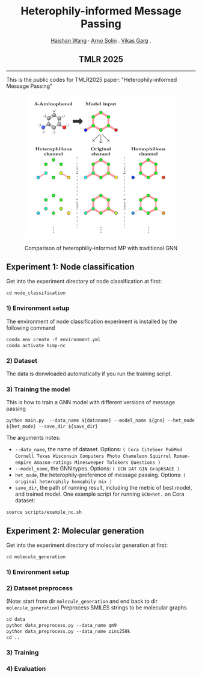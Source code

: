 
<div align="center">

  # <strong> Heterophily-informed Message Passing </strong>

  <p align="center">
    <a href="https://haishan-wang.github.io">Haishan Wang</a> ·
    <a href="https://users.aalto.fi/~asolin/">Arno Solin</a> .
    <a href="https://quml.aalto.fi/author/vikas-garg/">Vikas Garg</a> .
  </p>

  <h2 align="center">TMLR 2025</h2>

</div>

---

This is the public codes for TMLR2025 paper: "Heterophily-informed Message Passing"

<div align="center">
  <img src="assets/himp.png" alt="structure"  width="400" />
  <p> Comparison of heterophiliy-informed MP with traditional GNN </p>
</div>

## Experiment 1: Node classification
Get into the experiment directory of node classification at first:
```
cd node_classification
```
### 1) Environment setup
The environment of node classification experiment is installed by the following command
```
conda env create -f environment.yml 
conda activate himp-nc
```
### 2) Dataset 
The data is donwloaded automatically if you run the training script.



### 3) Training the model
This is how to train a GNN model with different versions of message passing
```
python main.py  --data_name ${dataname} --model_name ${gnn} --het_mode ${het_mode} --save_dir ${save_dir}
```
The arguments notes:
- `--data_name`, the name of dataset. Options: `( Cora CiteSeer PubMed Cornell Texas Wisconsin Computers Photo Chameleon Squirrel Roman-empire Amazon-ratings Minesweeper Tolokers Questions )`
- `--model_name`, the GNN types. Options: `( GCN GAT GIN GraphSAGE )`
- `het_mode`, the heterophily-preference of message passing. Options: `( original heterophily homophily mix )`
- `save_dir`, the path of running result, including the metric of best model, and trained model.
One example script for running `GCN+het.` on Cora dataset:
```
source scripts/example_nc.sh
```

## Experiment 2: Molecular generation
Get into the experiment directory of molecular generation at first:
```
cd molecule_generation
```
### 1) Environment setup
<!-- TODO -->
### 2) Dataset preprocess 
(Note: start from dir `molecule_generation` and end back to dir `molecule_generation`)
Preprocess SMILES strings to be molecular graphs
```
cd data
python data_preprocess.py --data_name qm9
python data_preprocess.py --data_name zinc250k
cd ..
```
### 3) Training


### 4) Evaluation 

